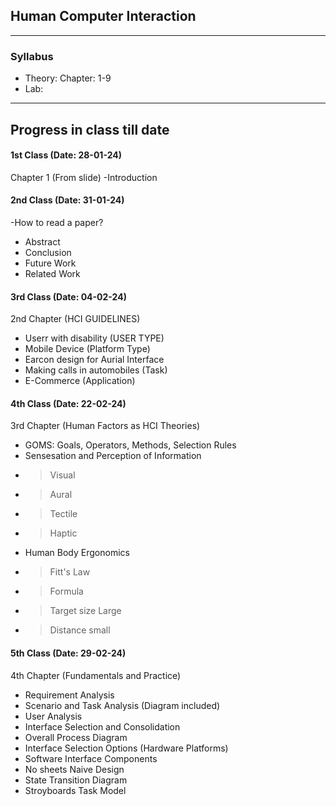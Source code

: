 ## Human Computer Interaction

</div>

<hr>



### Syllabus

* Theory: Chapter: 1-9
* Lab: 

<hr>

</div>


##  Progress in class till date



</div>


#### 1st Class (Date: 28-01-24)
Chapter 1 (From slide)
 -Introduction


#### 2nd Class (Date: 31-01-24)
 -How to read a paper?
 - Abstract
 - Conclusion
 - Future Work
 - Related Work


#### 3rd Class (Date: 04-02-24)
2nd Chapter (HCI GUIDELINES)
 - Userr with disability (USER TYPE)
 - Mobile Device (Platform Type)
 - Earcon design for Aurial Interface
 - Making calls in automobiles (Task)
 - E-Commerce (Application)


#### 4th Class (Date: 22-02-24)
3rd Chapter (Human Factors as HCI Theories)
- GOMS: Goals, Operators, Methods, Selection Rules
- Sensesation and Perception of Information
- > Visual
- > Aural
- > Tectile
- > Haptic
- Human Body Ergonomics
- > Fitt's Law
- > Formula
- > Target size Large
- > Distance small

#### 5th Class (Date: 29-02-24)
4th Chapter (Fundamentals and Practice)
- Requirement Analysis
- Scenario and Task Analysis (Diagram included)
- User Analysis
- Interface Selection and Consolidation
- Overall Process Diagram
- Interface Selection Options (Hardware Platforms)
- Software Interface Components
- No sheets Naive Design
- State Transition Diagram
- Stroyboards Task Model
   

 

